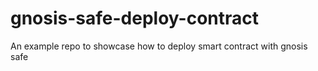 # gnosis-safe-deploy-contract
An example repo to showcase how to deploy smart contract with gnosis safe
